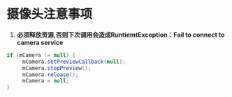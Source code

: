 # 摄像头注意事项

1. **必须释放资源,否则下次调用会造成RuntiemtException：Fail to connect to camera service**
```java
if (mCamera != null) {
     mCamera.setPreviewCallback(null);
     mCamera.stopPreview();
     mCamera.release();
     mCamera = null;
}
```
